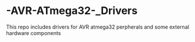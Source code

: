 # -AVR-ATmega32-_Drivers
This repo includes drivers for AVR atmega32 perpherals and some external hardware components  
